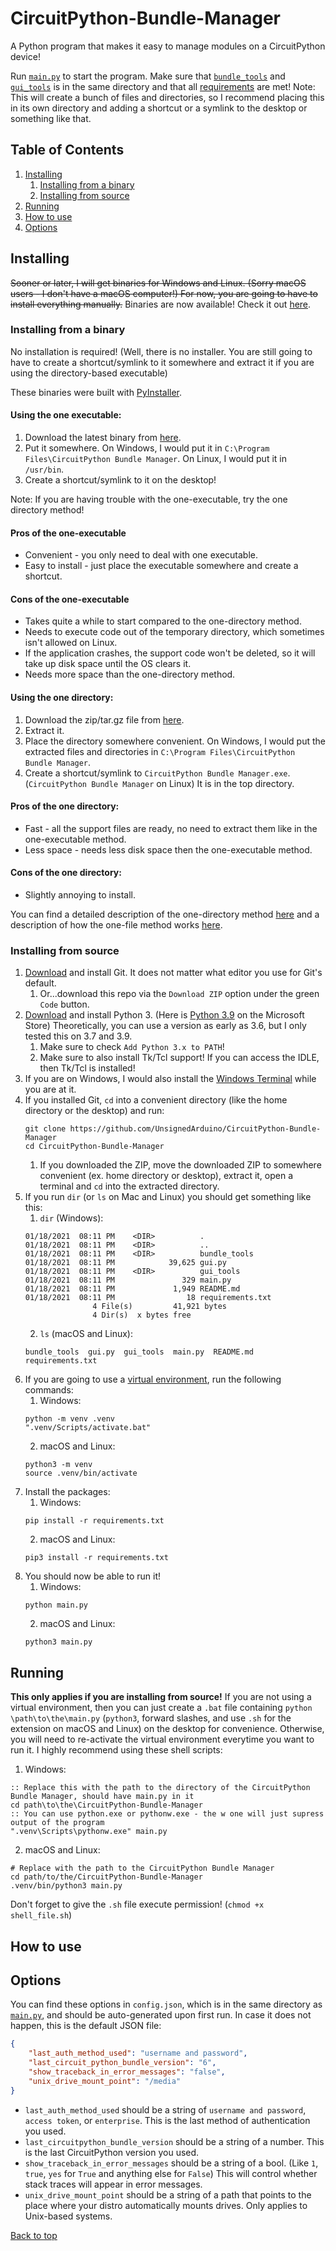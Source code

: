# CircuitPython-Bundle-Manager
A Python program that makes it easy to manage modules on a CircuitPython device!

Run [`main.py`](https://github.com/UnsignedArduino/CircuitPython-Bundle-Manager/blob/main/main.py) to start the program. Make sure that [`bundle_tools`](https://github.com/UnsignedArduino/CircuitPython-Bundle-Manager/tree/main/bundle_tools) and [`gui_tools`](https://github.com/UnsignedArduino/CircuitPython-Bundle-Manager/tree/main/gui_tools) is in the same directory and that all [requirements](https://github.com/UnsignedArduino/CircuitPython-Bundle-Manager/blob/main/requirements.txt) are met!
Note: This will create a bunch of files and directories, so I recommend placing this in its own directory and adding a shortcut or a symlink to the desktop or something like that.

## Table of Contents
1. [Installing](https://github.com/UnsignedArduino/CircuitPython-Bundle-Manager#installing)
   1. [Installing from a binary](https://github.com/UnsignedArduino/CircuitPython-Bundle-Manager#installing-from-a-binary)
   2. [Installing from source](https://github.com/UnsignedArduino/CircuitPython-Bundle-Manager#installing-from-source)
2. [Running](https://github.com/UnsignedArduino/CircuitPython-Bundle-Manager#running)
3. [How to use]()
4. [Options](https://github.com/UnsignedArduino/CircuitPython-Bundle-Manager#options)

## Installing
~~Sooner or later, I will get binaries for Windows and Linux. (Sorry macOS users - I don't have a macOS computer!) For now, you are going to have to install everything manually.~~ Binaries are now available! Check it out [here](https://github.com/UnsignedArduino/CircuitPython-Bundle-Manager/releases).

### Installing from a binary

No installation is required! (Well, there is no installer. You are still going to have to create a shortcut/symlink to it somewhere and extract it if you are using the directory-based executable)

These binaries were built with [PyInstaller](https://www.pyinstaller.org/).

#### Using the one executable:

1. Download the latest binary from [here](https://github.com/UnsignedArduino/CircuitPython-Bundle-Manager/releases).
2. Put it somewhere. On Windows, I would put it in `C:\Program Files\CircuitPython Bundle Manager`. On Linux, I would put it in `/usr/bin`.
3. Create a shortcut/symlink to it on the desktop!

Note: If you are having trouble with the one-executable, try the one directory method!
#### Pros of the one-executable
* Convenient - you only need to deal with one executable.
* Easy to install - just place the executable somewhere and create a shortcut.
#### Cons of the one-executable
* Takes quite a while to start compared to the one-directory method.
* Needs to execute code out of the temporary directory, which sometimes isn't allowed on Linux.
* If the application crashes, the support code won't be deleted, so it will take up disk space until the OS clears it.
* Needs more space than the one-directory method.

#### Using the one directory:
1. Download the zip/tar.gz file from [here](https://github.com/UnsignedArduino/CircuitPython-Bundle-Manager/releases).
2. Extract it. 
3. Place the directory somewhere convenient. On Windows, I would put the extracted files and directories in `C:\Program Files\CircuitPython Bundle Manager`.
4. Create a shortcut/symlink to `CircuitPython Bundle Manager.exe`. (`CircuitPython Bundle Manager` on Linux) It is in the top directory.

#### Pros of the one directory:
* Fast - all the support files are ready, no need to extract them like in the one-executable method.
* Less space - needs less disk space then the one-executable method.
#### Cons of the one directory:
* Slightly annoying to install. 

You can find a detailed description of the one-directory method [here](https://pyinstaller.readthedocs.io/en/stable/operating-mode.html#bundling-to-one-folder) and a description of how the one-file method works [here](https://pyinstaller.readthedocs.io/en/stable/operating-mode.html#bundling-to-one-file).

### Installing from source

1. [Download](https://git-scm.com/downloads) and install Git. It does not matter what editor you use for Git's default.
    1. Or...download this repo via the `Download ZIP` option under the green `Code` button. 
2. [Download](https://www.python.org/downloads/) and install Python 3. (Here is [Python 3.9](https://www.microsoft.com/en-us/p/python-39/9p7qfqmjrfp7) on the Microsoft Store) Theoretically, you can use a version as early as 3.6, but I only tested this on 3.7 and 3.9.
    1. Make sure to check `Add Python 3.x to PATH`!
    2. Make sure to also install Tk/Tcl support! If you can access the IDLE, then Tk/Tcl is installed!
3. If you are on Windows, I would also install the [Windows Terminal](https://www.microsoft.com/en-us/p/windows-terminal/9n0dx20hk701) while you are at it.
4. If you installed Git, `cd` into a convenient directory (like the home directory or the desktop) and run:
    ```commandline
    git clone https://github.com/UnsignedArduino/CircuitPython-Bundle-Manager
    cd CircuitPython-Bundle-Manager
    ```
    1. If you downloaded the ZIP, move the downloaded ZIP to somewhere convenient (ex. home directory or desktop), extract it, open a terminal and `cd` into the extracted directory.
5. If you run `dir` (or `ls` on Mac and Linux) you should get something like this:
    1. `dir` (Windows):
    ```commandline
    01/18/2021  08:11 PM    <DIR>          .
    01/18/2021  08:11 PM    <DIR>          ..
    01/18/2021  08:11 PM    <DIR>          bundle_tools
    01/18/2021  08:11 PM            39,625 gui.py
    01/18/2021  08:11 PM    <DIR>          gui_tools
    01/18/2021  08:11 PM               329 main.py
    01/18/2021  08:11 PM             1,949 README.md
    01/18/2021  08:11 PM                18 requirements.txt
                   4 File(s)         41,921 bytes
                   4 Dir(s)  x bytes free
    ```
   2. `ls` (macOS and Linux):
    ```commandline
    bundle_tools  gui.py  gui_tools  main.py  README.md  requirements.txt
    ```
6. If you are going to use a [virtual environment](https://docs.python.org/3/library/venv.html), run the following commands:
    1. Windows:
    ```commandline
    python -m venv .venv
    ".venv/Scripts/activate.bat"
    ```
    2. macOS and Linux:
    ```commandline
    python3 -m venv
    source .venv/bin/activate
    ```
7. Install the packages:
    1. Windows:
    ```commandline
    pip install -r requirements.txt
    ```
    2. macOS and Linux:
    ```commandline
    pip3 install -r requirements.txt
    ```
8. You should now be able to run it!
    1. Windows:
    ```commandline
    python main.py
    ```
    2. macOS and Linux:
    ```commandline
    python3 main.py
    ```

## Running
**This only applies if you are installing from source!**
If you are not using a virtual environment, then you can just create a `.bat` file containing `python \path\to\the\main.py` (`python3`, forward slashes, and use `.sh` for the extension on macOS and Linux) on the desktop for convenience. Otherwise, you will need to re-activate the virtual environment everytime you want to run it. I highly recommend using these shell scripts:
1. Windows:
```batch
:: Replace this with the path to the directory of the CircuitPython Bundle Manager, should have main.py in it
cd path\to\the\CircuitPython-Bundle-Manager
:: You can use python.exe or pythonw.exe - the w one will just supress output of the program
".venv\Scripts\pythonw.exe" main.py
```
2. macOS and Linux:
```shell
# Replace with the path to the CircuitPython Bundle Manager
cd path/to/the/CircuitPython-Bundle-Manager
.venv/bin/python3 main.py
```
Don't forget to give the `.sh` file execute permission! (`chmod +x shell_file.sh`)

## How to use

## Options
You can find these options in `config.json`, which is in the same directory as [`main.py`](https://github.com/UnsignedArduino/CircuitPython-Bundle-Manager/blob/main/main.py), and should be auto-generated upon first run. In case it does not happen, this is the default JSON file:
```json
{
    "last_auth_method_used": "username and password",
    "last_circuit_python_bundle_version": "6",
    "show_traceback_in_error_messages": "false",
    "unix_drive_mount_point": "/media"
}
```
- `last_auth_method_used` should be a string of `username and password`, `access token`, or `enterprise`. This is the last method of authentication you used.
- `last_circuitpython_bundle_version` should be a string of a number. This is the last CircuitPython version you used.
- `show_traceback_in_error_messages` should be a string of a bool. (Like `1`, `true`, `yes` for `True` and anything else for `False`) This will control whether stack traces will appear in error messages.
- `unix_drive_mount_point` should be a string of a path that points to the place where your distro automatically mounts drives. Only applies to Unix-based systems.

[Back to top](https://github.com/UnsignedArduino/CircuitPython-Bundle-Manager#circuitpython-bundle-manager)